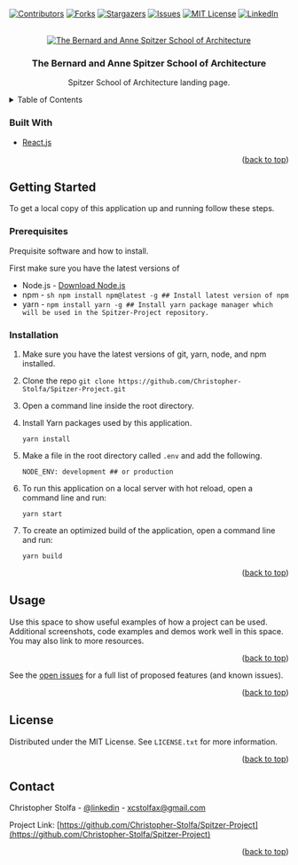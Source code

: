 <div id="top"></div>
<!-- PROJECT SHIELDS -->
<!--
*** I'm using markdown "reference style" links for readability.
*** Reference links are enclosed in brackets [ ] instead of parentheses ( ).
*** See the bottom of this document for the declaration of the reference variables
*** for contributors-url, forks-url, etc. This is an optional, concise syntax you may use.
*** https://www.markdownguide.org/basic-syntax/#reference-style-links
-->

[![Contributors][contributors-shield]][contributors-url]
[![Forks][forks-shield]][forks-url]
[![Stargazers][stars-shield]][stars-url]
[![Issues][issues-shield]][issues-url]
[![MIT License][license-shield]][license-url]
[![LinkedIn][linkedin-shield]][linkedin-url]

<!-- PROJECT LOGO -->
<br />
<div align="center">
  <a href="https://github.com/Christopher-Stolfa/Spitzer-Project">
    <img src="images/logo.png" alt="The Bernard and Anne Spitzer School of Architecture">
  </a>

<h3 align="center">The Bernard and Anne Spitzer School of Architecture</h3>

  <p align="center">
    Spitzer School of Architecture landing page.
  </p>
</div>

<!-- TABLE OF CONTENTS -->
<details>
  <summary>Table of Contents</summary>
  <ol>
    <li>
      <a href="#about-the-project">About The Project</a>
      <ul>
        <li><a href="#built-with">Built With</a></li>
      </ul>
    </li>
    <li>
      <a href="#getting-started">Getting Started</a>
      <ul>
        <li><a href="#prerequisites">Prerequisites</a></li>
        <li><a href="#installation">Installation</a></li>
      </ul>
    </li>
    <li><a href="#usage">Usage</a></li>

    <li><a href="#contributing">Contributing</a></li>
    <li><a href="#license">License</a></li>
    <li><a href="#contact">Contact</a></li>
    <li><a href="#acknowledgments">Acknowledgments</a></li>

  </ol>
</details>

<!-- ABOUT THE PROJECT -->

<!-- ## About The Project

## TODO Add more context

[![Product Name Screen Shot][product-screenshot]](https://example.com)

Here's a blank template to get started: To avoid retyping too much info. Do a search and replace with your text editor for the following: `github_username`, `repo_name`, `twitter_handle`, `linkedin_username`, `email_client`, `email`, `project_title`, `project_description`

<p align="right">(<a href="#top">back to top</a>)</p> -->

### Built With

- [React.js](https://reactjs.org/)

<p align="right">(<a href="#top">back to top</a>)</p>

<!-- GETTING STARTED -->

## Getting Started

To get a local copy of this application up and running follow these steps.

### Prerequisites

Prequisite software and how to install.

First make sure you have the latest versions of

- Node.js - [Download Node.js](https://nodejs.org/en/download/)
- npm - `sh npm install npm@latest -g ## Install latest version of npm`
- yarn - `npm install yarn -g ## Install yarn package manager which will be used in the Spitzer-Project repository.`

### Installation

1. Make sure you have the latest versions of git, yarn, node, and npm installed.

2. Clone the repo `git clone https://github.com/Christopher-Stolfa/Spitzer-Project.git`

3. Open a command line inside the root directory.

4. Install Yarn packages used by this application.

   ```
   yarn install
   ```

5. Make a file in the root directory called `.env` and add the following.

   ```
   NODE_ENV: development ## or production
   ```

6. To run this application on a local server with hot reload, open a command line and run:

   ```
   yarn start
   ```

7. To create an optimized build of the application, open a command line and run:

   ```
   yarn build
   ```

<p align="right">(<a href="#top">back to top</a>)</p>

<!-- USAGE EXAMPLES -->

## Usage

Use this space to show useful examples of how a project can be used. Additional screenshots, code examples and demos work well in this space. You may also link to more resources.

<p align="right">(<a href="#top">back to top</a>)</p>

See the [open issues](https://github.com/github_username/Christopher-Stolfa/Spitzer-Project) for a full list of proposed features (and known issues).

<p align="right">(<a href="#top">back to top</a>)</p>

<!-- LICENSE -->

## License

Distributed under the MIT License. See `LICENSE.txt` for more information.

<p align="right">(<a href="#top">back to top</a>)</p>

<!-- CONTACT -->

## Contact

Christopher Stolfa - [@linkedin](https://www.linkedin.com/in/christopher-stolfa-49a4a0178) - xcstolfax@gmail.com

Project Link: [https://github.com/Christopher-Stolfa/Spitzer-Project](https://github.com/Christopher-Stolfa/Spitzer-Project)

<p align="right">(<a href="#top">back to top</a>)</p>

<!-- MARKDOWN LINKS & IMAGES -->
<!-- https://www.markdownguide.org/basic-syntax/#reference-style-links -->

[contributors-shield]: https://img.shields.io/github/contributors/github_username/repo_name.svg?style=for-the-badge
[contributors-url]: https://github.com/Christopher-Stolfa/Spitzer-Project/graphs/contributors
[forks-shield]: https://img.shields.io/github/forks/Christopher-Stolfa/Spitzer-Project.svg?style=for-the-badge
[forks-url]: https://github.com/Christopher-Stolfa/Spitzer-Project/network/members
[stars-shield]: https://img.shields.io/github/stars/Christopher-Stolfa/Spitzer-Project.svg?style=for-the-badge
[stars-url]: https://github.com/Christopher-Stolfa/Spitzer-Project/stargazers
[issues-shield]: https://img.shields.io/github/issues/Christopher-Stolfa/Spitzer-Project.svg?style=for-the-badge
[issues-url]: https://github.com/Christopher-Stolfa/Spitzer-Project/issues
[license-shield]: https://img.shields.io/github/license/Christopher-Stolfa/Spitzer-Project.svg?style=for-the-badge
[license-url]: https://github.com/Christopher-Stolfa/Spitzer-Project/LICENSE.txt
[linkedin-shield]: https://img.shields.io/badge/-LinkedIn-black.svg?style=for-the-badge&logo=linkedin&colorB=555
[linkedin-url]: https://www.linkedin.com/in/christopher-stolfa-49a4a0178
[product-screenshot]: images/screenshot.png
